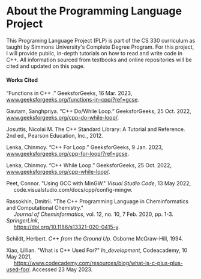 # About the Programming Language Project
This Programing Language Project (PLP) is part of the CS 330 curriculum as taught by Simmons University's Complete Degree Program. For this project, I will provide public, in-depth tutorials on how to read and write code in C++. All information sourced from textbooks and online repositories will be cited and updated on this page.

#### Works Cited

“Functions in C++ .” GeeksforGeeks, 16 Mar. 2023, www.geeksforgeeks.org/functions-in-cpp/?ref=gcse.

Gautam, Sanghpriya. “C++ Do/While Loop.” GeeksforGeeks, 25 Oct. 2022, www.geeksforgeeks.org/cpp-do-while-loop/. 

Josuttis, Nicolai M. The C++ Standard Library: A Tutorial and Reference. 2nd ed., Pearson Education, Inc., 2012. 

Lenka, Chinmoy. “C++ For Loop.” GeeksforGeeks, 9 Jan. 2023, www.geeksforgeeks.org/cpp-for-loop/?ref=gcse. 

Lenka, Chinmoy. “C++ While Loop.” GeeksforGeeks, 25 Oct. 2022, www.geeksforgeeks.org/cpp-while-loop/. 

Peet, Connor. "Using GCC with MinGW." *Visual Studio Code*, 13 May 2022, 
<br>&nbsp;&nbsp;&nbsp;&nbsp;&nbsp;code.visualstudio.com/docs/cpp/config-mingw.
   
Rassokhin, Dmitrii. "The C++ Programming Language in Cheminformatics and Computational Chemistry." 
<br>&nbsp;&nbsp;&nbsp;&nbsp;&nbsp;*Journal of Cheminformatics*, vol. 12, no. 10, 7 Feb. 2020, pp. 1-3. *SpringerLink*, 
<br>&nbsp;&nbsp;&nbsp;&nbsp;&nbsp;https://doi.org/10.1186/s13321-020-0415-y.
   
Schildt, Herbert. *C++ from the Ground Up*. Osborne McGraw-Hill, 1994.

Xiao, Lillian. "What is C++ Used For?" *In_development*, Codeacademy, 10 May 2021,
<br>&nbsp;&nbsp;&nbsp;&nbsp;&nbsp;https://www.codecademy.com/resources/blog/what-is-c-plus-plus-used-for/. Accessed 23 May 2023.
